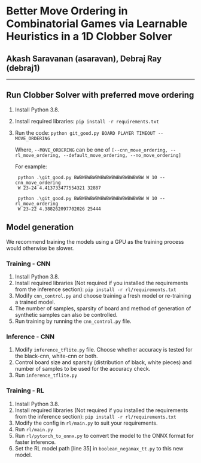 # Better Move Ordering in Combinatorial Games via Learnable Heuristics in a 1D Clobber Solver
## Akash Saravanan (asaravan), Debraj Ray (debraj1)
---

## Run Clobber Solver with preferred move ordering

1. Install Python 3.8.
2. Install required libraries: `pip install -r requirements.txt`
3. Run the code: `python git_good.py BOARD PLAYER TIMEOUT --MOVE_ORDERING`

   Where, `--MOVE_ORDERING` can be one of `[--cnn_move_ordering, --rl_move_ordering, --default_move_ordering, --no_move_ordering]` 

   For example:
   ```
    python .\git_good.py BWBWBWBWBWBWBWBWBWBWBWBWBW W 10 --cnn_move_ordering
    W 23-24 4.413733477554321 32887

    python .\git_good.py BWBWBWBWBWBWBWBWBWBWBWBWBW W 10 --rl_move_ordering
    W 23-22 4.388262097702026 25444
   ```

## Model generation

We recommend training the models using a GPU as the training process would otherwise be slower.

### Training - CNN

1. Install Python 3.8.
2. Install required libraries (Not required if you installed the requirements from the inference section): `pip install -r rl/requirements.txt`
3. Modify `cnn_control.py` and choose training a fresh model or re-training a trained model.
4. The number of samples, sparsity of board and method of generation of synthetic samples can also be controlled.
5. Run training by running the `cnn_control.py` file.

### Inference - CNN

1. Modify `inference_tflite.py` file. Choose whether accuracy is tested for the black-cnn, white-cnn or both.
2. Control board size and sparsity (distribution of black, white pieces) and number of samples to be used for the accuracy check.
3. Run `inference_tflite.py`


### Training - RL

1. Install Python 3.8.
2. Install required libraries (Not required if you installed the requirements from the inference section): `pip install -r rl/requirements.txt`
3. Modify the config in `rl/main.py` to suit your requirements.
4. Run `rl/main.py`
5. Run `rl/pytorch_to_onnx.py` to convert the model to the ONNX format for faster inference.
6. Set the RL model path [line 35] in `boolean_negamax_tt.py` to this new model.
